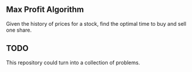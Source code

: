 ## Max Profit Algorithm

Given the history of prices for a stock, find the optimal time to buy and sell one share.


## TODO
This repository could turn into a collection of problems.